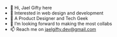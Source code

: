 - 👋 Hi, Jael Gifty here
- 👀 Interested in web design and development 
- 🌱 A Product Designer and Tech Geek
- 💞️ I’m looking forward to making the most collabs 
- 📫 Reach me on jaelgifty.dev@gmail.com

<!---
gift-y/gift-y is a ✨ special ✨ repository because its `README.md` (this file) appears on your GitHub profile.
You can click the Preview link to take a look at your changes.
--->
